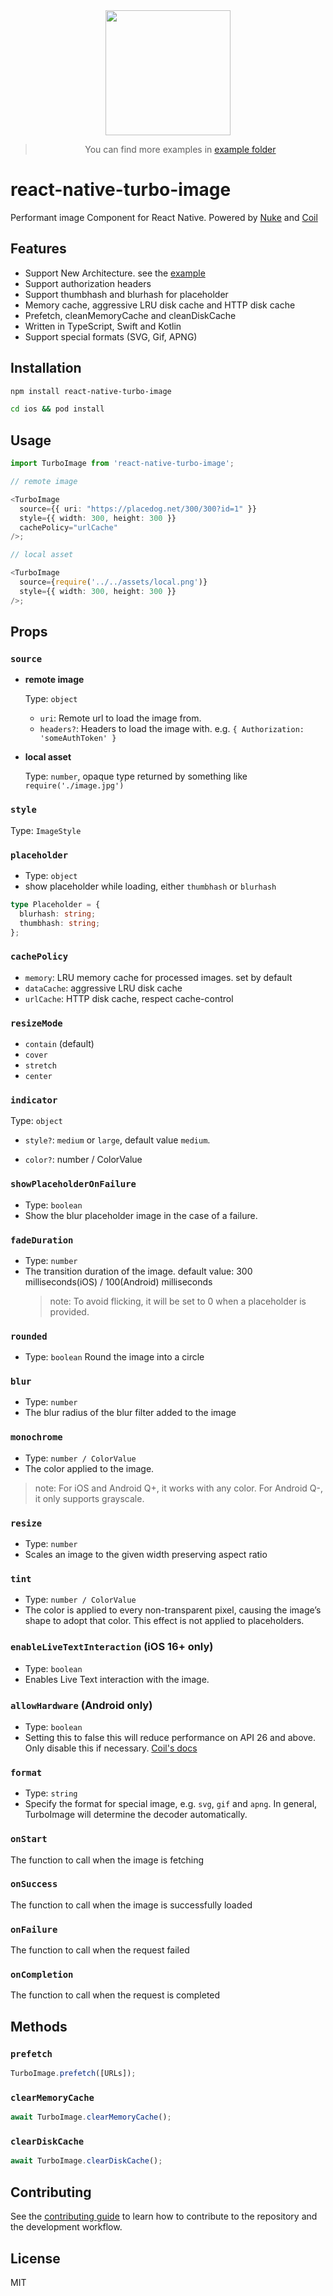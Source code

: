 <div align="center">
  <img src="https://github.com/duguyihou/react-native-turbo-image/blob/main/example/assets/ios.gif" width="200" />
  
  > You can find more examples in [example folder](https://github.com/duguyihou/react-native-turbo-image/tree/main/example)
</div>

# react-native-turbo-image

Performant image Component for React Native. Powered by [Nuke](https://github.com/kean/Nuke) and [Coil](https://github.com/coil-kt/coil)

## Features

- Support New Architecture. see the [example](https://github.com/duguyihou/APPLibTest)
- Support authorization headers
- Support thumbhash and blurhash for placeholder
- Memory cache, aggressive LRU disk cache and HTTP disk cache
- Prefetch, cleanMemoryCache and cleanDiskCache
- Written in TypeScript, Swift and Kotlin
- Support special formats (SVG, Gif, APNG)

## Installation

```sh
npm install react-native-turbo-image

cd ios && pod install
```

## Usage

```ts
import TurboImage from 'react-native-turbo-image';

// remote image

<TurboImage
  source={{ uri: "https://placedog.net/300/300?id=1" }}
  style={{ width: 300, height: 300 }}
  cachePolicy="urlCache"
/>;

// local asset

<TurboImage
  source={require('../../assets/local.png')}
  style={{ width: 300, height: 300 }}
/>;

```

## Props

### `source`

- **remote image**

  Type: `object`

  - `uri`: Remote url to load the image from.
  - `headers?`: Headers to load the image with. e.g. `{ Authorization: 'someAuthToken' }`

- **local asset**

  Type: `number`, opaque type returned by something like `require('./image.jpg')`

### `style`

Type: `ImageStyle`

### `placeholder`

- Type: `object`
- show placeholder while loading, either `thumbhash` or `blurhash`

```ts
type Placeholder = {
  blurhash: string;
  thumbhash: string;
};
```

### `cachePolicy`

- `memory`: LRU memory cache for processed images. set by default
- `dataCache`: aggressive LRU disk cache
- `urlCache`: HTTP disk cache, respect cache-control

### `resizeMode`

- `contain` (default)
- `cover`
- `stretch`
- `center`

### `indicator`

Type: `object`

- `style?`: `medium` or `large`, default value `medium`.

- `color?`: number / ColorValue

### `showPlaceholderOnFailure`

- Type: `boolean`
- Show the blur placeholder image in the case of a failure.

### `fadeDuration`

- Type: `number`
- The transition duration of the image. default value: 300 milliseconds(iOS) / 100(Android) milliseconds
  > note: To avoid flicking, it will be set to 0 when a placeholder is provided.

### `rounded`

- Type: `boolean`
  Round the image into a circle

### `blur`

- Type: `number`
- The blur radius of the blur filter added to the image

### `monochrome`

- Type: `number / ColorValue`
- The color applied to the image.

> note: For iOS and Android Q+, it works with any color. For Android Q-, it only supports grayscale.

### `resize`

- Type: `number`
- Scales an image to the given width preserving aspect ratio

### `tint`

- Type: `number / ColorValue`
- The color is applied to every non-transparent pixel, causing the image’s shape to adopt that color. This effect is not applied to placeholders.

### `enableLiveTextInteraction` (iOS 16+ only)

- Type: `boolean`
- Enables Live Text interaction with the image.

### `allowHardware` (Android only)

- Type: `boolean`
- Setting this to false this will reduce performance on API 26 and above. Only disable this if necessary. [Coil's docs](https://coil-kt.github.io/coil/recipes/#shared-element-transitions)

### `format`

- Type: `string`
- Specify the format for special image, e.g. `svg`, `gif` and `apng`. In general, TurboImage will determine the decoder automatically.

### `onStart`

The function to call when the image is fetching

### `onSuccess`

The function to call when the image is successfully loaded

### `onFailure`

The function to call when the request failed

### `onCompletion`

The function to call when the request is completed

## Methods

### `prefetch`

```ts
TurboImage.prefetch([URLs]);
```

### `clearMemoryCache`

```ts
await TurboImage.clearMemoryCache();
```

### `clearDiskCache`

```ts
await TurboImage.clearDiskCache();
```

## Contributing

See the [contributing guide](CONTRIBUTING.md) to learn how to contribute to the repository and the development workflow.

## License

MIT
